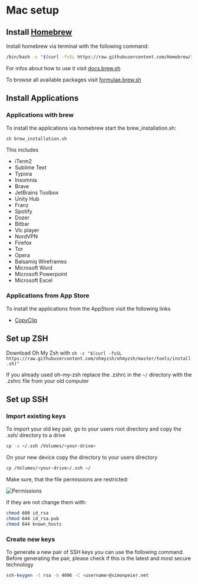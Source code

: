 # Mac setup

## Install [Homebrew](https://brew.sh/)

Install homebrew via terminal with the following command:

```bash
/bin/bash -c "$(curl -fsSL https://raw.githubusercontent.com/Homebrew/install/master/install.sh)"
```

For infos about how to use it visit [docs.brew.sh](https://docs.brew.sh/)

To browse all available packages visit [formulae.brew.sh](https://formulae.brew.sh/)

## Install Applications

### Applications with brew

To install the applications via homebrew start the brew_installation.sh:

```bash
sh brew_installation.sh
```

This includes

- iTerm2
- Sublime Text
- Typora
- Insomnia
- Brave
- JetBrains Toolbox
- Unity Hub
- Franz
- Spotify
- Dozer
- Bitbar
- Vlc player
- NordVPN
- Firefox
- Tor
- Opera
- Balsamiq Wireframes
- Microsoft Word
- Microsoft Powerpoint
- Microsoft Excel

### Applications from App Store 

To install the applications from the AppStore visit the following links

- [CopyClip](https://apps.apple.com/de/app/copyclip-clipboard-history/id595191960?mt=12)

## Set up ZSH

Download Oh My Zsh with `sh -c "$(curl -fsSL https://raw.githubusercontent.com/ohmyzsh/ohmyzsh/master/tools/install.sh)"`

If you already used oh-my-zsh replace the .zshrc in the `~/` directory with the .zshrc file from your old computer

## Set up SSH

### Import existing keys

To import your old key pair, go to your users root directory and copy the .ssh/ directory to a drive

```bash
cp -a ~/.ssh /Volumes/<your-drive>
```

On your new device copy the directory to your users directory

```bash
cp /Volumes/<your-drive>/.ssh ~/
```

Make sure, that the file permissions are restricted:

![Permissions](/Users/simonpeier/Documents/docs/mac_setup/permissions.png)

If they are not change them with:

```bash
chmod 600 id_rsa
chmod 644 id_rsa.pub
chmod 644 known_hosts
```

### Create new keys

To generate a new pair of SSH keys you can use the following command. Before generating the pair, please check if this is the latest and most secure technology

```bash
ssh-keygen -t rsa -b 4096 -C <username>@simonpeier.net
```

